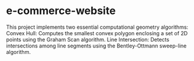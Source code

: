 # e-commerce-website
This project implements two essential computational geometry algorithms:  Convex Hull: Computes the smallest convex polygon enclosing a set of 2D points using the Graham Scan algorithm. Line Intersection: Detects intersections among line segments using the Bentley-Ottmann sweep-line algorithm.
